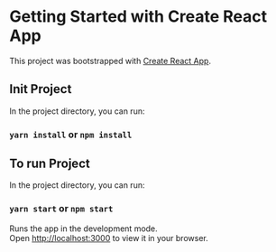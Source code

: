 # Getting Started with Create React App

This project was bootstrapped with [Create React App](https://github.com/facebook/create-react-app).

## Init Project

In the project directory, you can run:
### `yarn install` or `npm install`

## To run Project

In the project directory, you can run:
### `yarn start`  or `npm start`

Runs the app in the development mode.\
Open [http://localhost:3000](http://localhost:3000) to view it in your browser.

